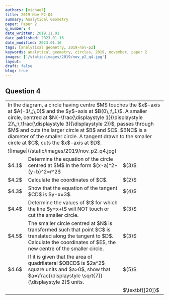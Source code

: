 ```yaml
---
authors: [michael]
title: 2019 Nov P2 Q4
summary: Analytical Geometry
paper: Paper 2
q_number: 4
date_written: 2019.11.01
date_published: 2023.01.16
date_modified: 2023.01.16
tags: [analytical geometry, 2019-nov-p2]
keywords: analytical geometry, circles, 2019, november, paper 2
images: ['/static/images/2019/nov_p2_q4.jpg']
layout:
draft: false
blog: true
---
```


## Question 4

<table className="border-collapse">
  <tbody>
    <tr>
      <td colSpan="3">In the diagram, a circle having centre $M$ touches the $x$-axis at $A(-1\,;\,0)$ and the $y$-axis at $B(0\,;\,1)$. A smaller circle, centred at $N(-\frac{\displaystyle 1}{\displaystyle 2}\,;\,\frac{\displaystyle 3}{\displaystyle 2})$, passes through $M$ and cuts the larger circle at $B$ and $C$. $BNC$ is a diameter of the smaller circle. A tangent drawn to the smaller circle at $C$, cuts the $x$-axis at $D$.</td>
    </tr> 
    <tr>
      <td colSpan="3">![Image](/static/images/2019/nov_p2_q4.jpg)</td>
    </tr>
    <tr>
      <td>$4.1$</td>
      <td>Determine the equation of the circle centred at $M$ in the form $(x-a)^2+(y-b)^2=r^2$</td>
      <td>$(3)$</td>
    </tr>
    <tr>
      <td>$4.2$</td>
      <td>Calculate the coordinates of $C$.</td>
      <td>$(2)$</td>
    </tr>
    <tr>   
      <td>$4.3$</td>
      <td>Show that the equation of the tangent $CD$ is $y-x=3$.</td>
      <td>$(4)$</td>
    </tr>
    <tr>   
      <td>$4.4$</td>
      <td>Determine the values of $t$ for which the line $y=x+t$ will NOT touch or cut the smaller circle.</td>
      <td>$(3)$</td>
    </tr>
    <tr>   
      <td>$4.5$</td>
      <td>The smaller circle centred at $N$ is transformed such that point $C$ is translated along the tangent to $D$. Calculate the coordinates of $E$, the new centre of the smaller circle.</td>
      <td>$(3)$</td>
    </tr>
    <tr>   
      <td>$4.6$</td>
      <td>If it is given that the area of quadrilateral $OBCD$ is $2a^2$ square units and $a>0$, show that $a=\frac{\displaystyle \sqrt{7}}{\displaystyle 2}$ units.</td>
      <td>$(5)$</td>
    </tr>
    <tr>
      <td></td>
      <td></td>
      <td>$\textbf{[20]}$</td>
    </tr>
  </tbody>
</table>
